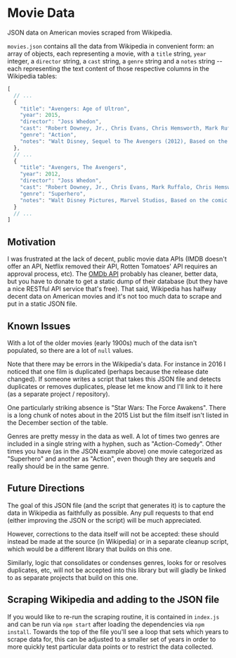 # Movie Data

JSON data on American movies scraped from Wikipedia.

`movies.json` contains all the data from Wikipedia in convenient form: an array of objects, each representing a movie, with a `title` string, `year` integer, a `director` string, a `cast` string, a `genre` string and a `notes` string -- each representing the text content of those respective columns in the Wikipedia tables:

```javascript
[
  // ...
  {
    "title": "Avengers: Age of Ultron",
    "year": 2015,
    "director": "Joss Whedon",
    "cast": "Robert Downey, Jr., Chris Evans, Chris Hemsworth, Mark Ruffalo",
    "genre": "Action",
    "notes": "Walt Disney, Sequel to The Avengers (2012), Based on the comics of the same name by Stan Lee and Jack Kirby"
  },
  // ...
  {
    "title": "Avengers, The Avengers",
    "year": 2012,
    "director": "Joss Whedon",
    "cast": "Robert Downey, Jr., Chris Evans, Mark Ruffalo, Chris Hemsworth, Scarlett Johansson, Jeremy Renner, Tom Hiddleston, Clark Gregg, Cobie Smulders, Stellan Skarsgård, Samuel L. Jackson",
    "genre": "Superhero",
    "notes": "Walt Disney Pictures, Marvel Studios, Based on the comic book of the same name by Stan Lee and Jack Kirby"
  }
  // ...
]
```

## Motivation

I was frustrated at the lack of decent, public movie data APIs (IMDB doesn't offer an API, Netflix removed their API, Rotten Tomatoes' API requires an approval process, etc). The [OMDb API](http://www.omdbapi.com/) probably has cleaner, better data, but you have to donate to get a static dump of their database (but they have a nice RESTful API service that's free). That said, Wikipedia has halfway decent data on American movies and it's not too much data to scrape and put in a static JSON file.

## Known Issues

With a lot of the older movies (early 1900s) much of the data isn't populated, so there are a lot of `null` values.

Note that there may be errors in the Wikipedia's data. For instance in 2016 I noticed that one film is duplicated (perhaps because the release date changed). If someone writes a script that takes this JSON file and detects duplicates or removes duplicates, please let me know and I'll link to it here (as a separate project / repository).

One particularly striking absence is "Star Wars: The Force Awakens". There is a long chunk of notes about in the 2015 List but the film itself isn't listed in the December section of the table.

Genres are pretty messy in the data as well. A lot of times two genres are included in a single string with a hyphen, such as "Action-Comedy". Other times you have (as in the JSON example above) one movie categorized as "Superhero" and another as "Action", even though they are sequels and really should be in the same genre.

## Future Directions

The goal of this JSON file (and the script that generates it) is to capture the data in Wikipedia as faithfully as possible. Any pull requests to that end (either improving the JSON or the script) will be much appreciated.

However, corrections to the data itself will not be accepted: these should instead be made at the source (in Wikipedia) or in a separate cleanup script, which would be a different library that builds on this one.

Similarly, logic that consolidates or condenses genres, looks for or resolves duplicates, etc, will not be accepted into this library but will gladly be linked to as separate projects that build on this one.

## Scraping Wikipedia and adding to the JSON file

If you would like to re-run the scraping routine, it is contained in `index.js` and can be run via `npm start` after loading the dependencies via `npm install`. Towards the top of the file you'll see a loop that sets which years to scrape data for, this can be adjusted to a smaller set of years in order to more quickly test particular data points or to restrict the data collected.
